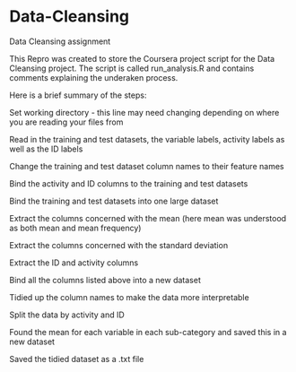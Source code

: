 Data-Cleansing
==============

Data Cleansing assignment

This Repro was created to store the Coursera project script for the Data Cleansing project. The script is called run_analysis.R and contains comments explaining the underaken process. 


Here is a brief summary of the steps:


Set working directory - this line may need changing depending on where you are reading your files from

Read in the training and test datasets, the variable labels, activity labels as well as the ID labels

Change the training and test dataset column names to their feature names

Bind the activity and ID columns to the training and test datasets

Bind the training and test datasets into one large dataset


Extract the columns concerned with the mean (here mean was understood as both mean and mean frequency)

Extract the columns concerned with the standard deviation

Extract the ID and activity columns

Bind all the columns listed above into a new dataset


Tidied up the column names to make the data more interpretable 



Split the data by activity and ID

Found the mean for each variable in each sub-category and saved this in a new dataset


Saved the tidied dataset as a .txt file
